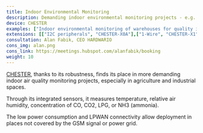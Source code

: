 ```yaml
---
title: Indoor Environmental Monitoring
description: Demanding indoor environmental monitoring projects - e.g. in agriculture and industrial space.
device: CHESTER
examples: ["Indoor environmental monitoring of warehouses for quality inspection","Temperature and humidity index (THI) monitoring for animal livestocks","Office air quality monitoring","Temperature monitoring in freezer boxes"]
extensions: [["I2C peripherals", "CHESTER-X0A"],["1-Wire", "CHESTER-X1"]]
consultation: Alan Fabik, CEO HARDWARIO
cons_img: alan.png
cons_link: https://meetings.hubspot.com/alanfabik/booking
weight: 10
---
```


[CHESTER](/chester/), thanks to its robustness, finds its place in more demanding indoor air quality monitoring projects, especially in agriculture and industrial spaces.

Through its integrated sensors, it measures temperature, relative air humidity, concentration of CO, CO2, LPG, or NH3 (ammonia).

The low power consumption and LPWAN connectivity allow deployment in places not covered by the GSM signal or power grid.
